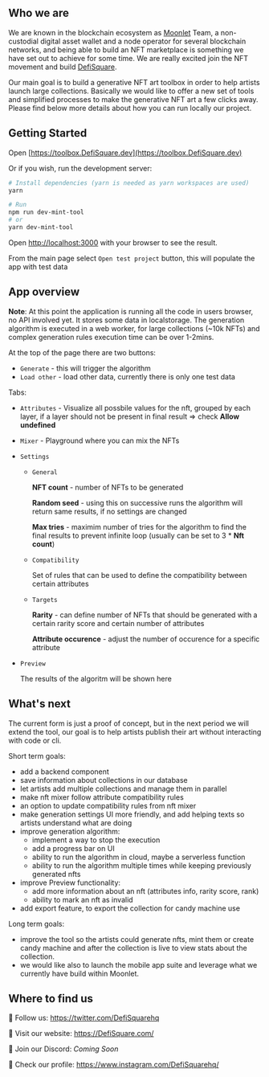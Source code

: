 ## Who we are
We are known in the blockchain ecosystem as [Moonlet](https://moonlet.io) Team, a non-custodial digital asset wallet and a node operator for several blockchain networks, and being able to build an NFT marketplace is something we have set out to achieve for some time. We are really excited join the NFT movement and build [DefiSquare](https://DefiSquare.com).

Our main goal is to build a generative NFT art toolbox in order to help artists launch large collections. Basically we would like to offer a new set of tools and simplified processes to make the generative NFT art a few clicks away. Please find below more details about how you can run locally our project.


## Getting Started

Open [https://toolbox.DefiSquare.dev](https://toolbox.DefiSquare.dev)

Or if you wish, run the development server:

```bash
# Install dependencies (yarn is needed as yarn workspaces are used)
yarn

# Run
npm run dev-mint-tool
# or
yarn dev-mint-tool
```

Open [http://localhost:3000](http://localhost:3000) with your browser to see the result.

From the main page select `Open test project` button, this will populate the app with test data

## App overview

**Note**: At this point the application is running all the code in users browser, no API involved yet. It stores some data in localstorage. The generation algorithm is executed in a web worker, for large collections (~10k NFTs) and complex generation rules execution time can be over 1-2mins. 

At the top of the page there are two buttons:
* `Generate` - this will trigger the algorithm
* `Load other` - load other data, currently there is only one test data

Tabs:
* `Attributes` - Visualize all possbile values for the nft, grouped by each layer, if a layer should not be present in final result => check **Allow undefined**

* `Mixer` - Playground where you can mix the NFTs
* `Settings`
    * `General`

        **NFT count** - number of NFTs to be generated

        **Random seed** - using this on successive runs the algorithm will return same results, if no settings are changed

        **Max tries** - maximim number of tries for the algorithm to find the final results to prevent infinite loop (usually can be set to 3 * **Nft count**)

    * `Compatibility`

        Set of rules that can be used to define the compatibility between certain attributes
    * `Targets`

        **Rarity** - can define number of NFTs that should be generated with a certain rarity score and certain number of attributes

        **Attribute occurence** - adjust the number of occurence for a specific attribute

* `Preview`
    
    The results of the algoritm will be shown here

## What's next

The current form is just a proof of concept, but in the next period we will extend the tool, our goal is to help artists publish their art without interacting with code or cli.

Short term goals:
- add a backend component
- save information about collections in our database
- let artists add multiple collections and manage them in parallel 
- make nft mixer follow attribute compatibility rules
- an option to update compatibility rules from nft mixer
- make generation settings UI more friendly, and add helping texts so artists understand what are doing
- improve generation algorithm:
    - implement a way to stop the execution
    - add a progress bar on UI
    - ability to run the algorithm in cloud, maybe a serverless function
    - ability to run the algorithm multiple times while keeping previously generated nfts
- improve Preview functionality:
    - add more information about an nft (attributes info, rarity score, rank)
    - ability to mark an nft as invalid
- add export feature, to export the collection for candy machine use

Long term goals: 
- improve the tool so the artists could generate nfts, mint them or create candy machine and after the collection is live to view stats about the collection.
- we would like also to launch the mobile app suite and leverage what we currently have build within Moonlet.

## Where to find us
🌟 Follow us: https://twitter.com/DefiSquarehq

🌟 Visit our website: https://DefiSquare.com/

🌟 Join our Discord: _Coming Soon_

🌟 Check our profile: https://www.instagram.com/DefiSquarehq/
